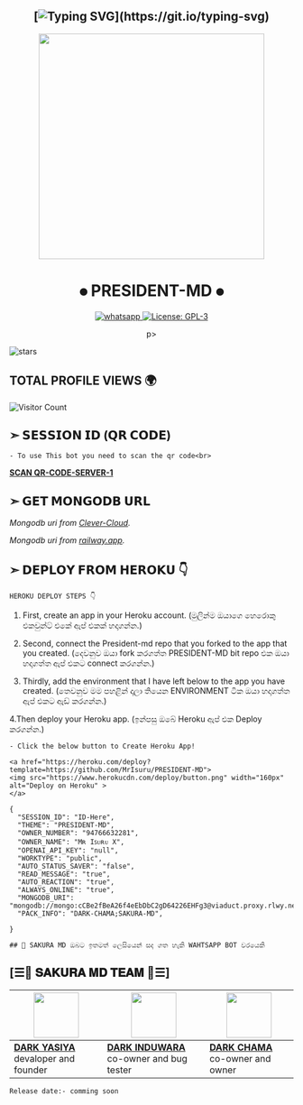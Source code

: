 ## <div align="center"> [![Typing SVG](https://readme-typing-svg.herokuapp.com?font=Rockstar-ExtraBold&color=FF00FF&lines=𝚆𝙴𝙻𝙲𝙾𝙼𝙴+𝚃𝙾+𝙿𝚁𝙴𝚂𝙸𝙳𝙴𝙽𝚃+𝙼𝙳+𝚆𝙰+𝙱𝙾𝚃+𝚁𝙴𝙿𝙾+!;𝙳𝙴𝚅𝙴𝚁𝙻𝙾𝙿𝙴𝙳+𝙱𝚈+𝙲𝚈𝙱𝙴𝚁+𝙺𝙸𝙻𝙻𝙴𝚁𝚂+𝚃𝙴𝙰𝙼+✓;𝚃𝙷𝙸𝚂+𝙸𝚂+𝚂𝙸𝙼𝙿𝙻𝙴+𝙼𝚄𝙻𝚃𝙸𝙳𝙴𝚅𝙸𝙲𝙴+𝚆𝙰+𝙱𝙾𝚃;𝚃𝙷𝙰𝙽𝙺𝚂+𝙵𝙾𝚁+𝚅𝙸𝚂𝙸𝚃𝙸𝙽𝙶+𝚃𝙷𝙸𝚂+𝚁𝙴𝙿𝙾+!)](https://git.io/typing-svg)

<div align="center"> <img src="https://i.postimg.cc/Gmh9VMZ5/PRESIDENT-MD.jpg" width="400" height="400"></a></div>
  
# <div align="center"> ⦁ PRESIDENT-MD ⦁

<p align="center">
  <a aria-label="Join Support chats" href="https://chat.whatsapp.com/G3aoO7etNzeL27hGVDJktH" target="_blank">
    <img alt="whatsapp" src="https://img.shields.io/badge/Join Now-25D366?style=for-the-badge&logo=whatsapp&logoColor=white" />
  </a>
  <a aria-label="Simple Bot" href="https://github.com/MrIsuru/PRESIDENT-MD/blob/main/LICENCE" target="_blank">
    <img alt="License: GPL-3" src="https://badges.frapsoft.com/os/gpl/gpl.png?v=103)](https://opensource.org/licenses/GPL-3.0/" target="_blank" />
    
    
<p align="center"> 
  <a ![forks](https://img.shields.io/github/forks/MrIsuru/PRESIDENT-MD?label=Forks&style=social) a>
  p>


![stars](https://img.shields.io/github/stars/MrIsuru/PRESIDENT-MD?style=social)
  
## TOTAL PROFILE VIEWS 🌍
![Visitor Count](https://profile-counter.glitch.me/MrIsuru/count.svg) 


## ➣ 𝗦𝗘𝗦𝗦𝗜𝗢𝗡 𝗜𝗗 (𝗤𝗥 𝗖𝗢𝗗𝗘)

`- To use This bot you need to scan the qr code<br>`

**[SCAN QR-CODE-SERVER-1](https://replit.com/@CyberIsuru1/PRESIDENT-MD-or-QR)**



## ➣ 𝗚𝗘𝗧 𝗠𝗢𝗡𝗚𝗢𝗗𝗕 𝗨𝗥𝗟

 *Mongodb uri from [Clever-Cloud](https://api.clever-cloud.com/v2/session/login).*

*Mongodb uri from [railway.app](https://railway.app).*








## ➣ 𝗗𝗘𝗣𝗟𝗢𝗬 𝗙𝗥𝗢𝗠 𝗛𝗘𝗥𝗢𝗞𝗨 👇 

```HEROKU DEPLOY STEPS 👇```

1. First, create an app in your Heroku account.
(මුලින්ම ඔයාගෙ හෙරොකු එකවුන්ට් එකේ ඇප් එකක් හදාගන්න.)

2. Second, connect the President-md repo that you forked to the app that you created.
(දෙවනුව ඔයා fork කරගත්ත PRESIDENT-MD bit repo එක ඔයා හදාගත්ත ඇප් එකට connect කරගන්න.)

3. Thirdly, add the environment that I have left below to the app you have created.
(තෙවනුව මම පහළින් දාලා තියෙන ENVIRONMENT ටික ඔයා හදාගත්ත ඇප් එකට ඇඩ් කරගන්න.)

4.Then deploy your Heroku app.
(ඉන්පසු ඔබේ Heroku ඇප් එක Deploy කරගන්න.)


`- Click the below button to Create Heroku App!`


    <a href="https://heroku.com/deploy?template=https://github.com/MrIsuru/PRESIDENT-MD">
    <img src="https://www.herokucdn.com/deploy/button.png" width="160px" alt="Deploy on Heroku" >
    </a>
    


```
{
  "SESSION_ID": "ID-Here",
  "THEME": "PRESIDENT-MD",
  "OWNER_NUMBER": "94766632281",
  "OWNER_NAME": "Mʀ Iꜱᴜʀᴜ X",
  "OPENAI_API_KEY": "null",
  "WORKTYPE": "public",
  "AUTO_STATUS_SAVER": "false",
  "READ_MESSAGE": "true",
  "AUTO_REACTION": "true",
  "ALWAYS_ONLINE": "true",
  "MONGODB_URI": "mongodb://mongo:cCBe2fBeA26f4eEbDbC2gD64226EHFg3@viaduct.proxy.rlwy.net:34483",
  "PACK_INFO": "DARK-CHAMA;SAKURA-MD",
   
}
```


```
## 🤖 SAKURA MD ඔබට ඉතමත් ලෙසියෙන් සද ගත හැකි WAHTSAPP BOT වරයෙකි
```


## [☰💃 𝐒𝐀𝐊𝐔𝐑𝐀 𝐌𝐃 𝐓𝐄𝐀𝐌 💃☰]

| <a href="https://github.com/yasiyaofc1"><img src="https://telegra.ph/file/f94c2dd16ca20b270db3a.jpg" width=80 height=80></a> | <a href="http://github.com/induwaraofc"><img src="https://telegra.ph/file/903e16f9effd8de11cc76.jpg" width=80 height=80></a> | <img src="https://telegra.ph/file/a8ba0753cee4c95c9b0be.jpg" width=80 height=80></a> |
|---|---|---|
| **[DARK YASIYA](https://github.com/yasiyaofc1)**</br>devaloper and founder</br> | **[DARK INDUWARA](https://github.com/induwaraofc)**</br> co-owner and bug tester| **[DARK CHAMA](https://github.com/DarkChamaofc)**</br> co-owner and owner

`Release date:- comming soon`

